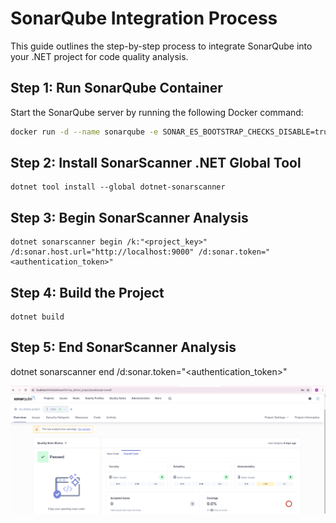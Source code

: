 # SonarQube Integration Process

This guide outlines the step-by-step process to integrate SonarQube into your .NET project for code quality analysis.

## Step 1: Run SonarQube Container

Start the SonarQube server by running the following Docker command:

```bash
docker run -d --name sonarqube -e SONAR_ES_BOOTSTRAP_CHECKS_DISABLE=true -p 9000:9000 sonarqube:latest
```

## Step 2: Install SonarScanner .NET Global Tool

```
dotnet tool install --global dotnet-sonarscanner
```

## Step 3: Begin SonarScanner Analysis

```
dotnet sonarscanner begin /k:"<project_key>" /d:sonar.host.url="http://localhost:9000" /d:sonar.token="<authentication_token>"
```

## Step 4: Build the Project

```
dotnet build
```

## Step 5: End SonarScanner Analysis

dotnet sonarscanner end /d:sonar.token="<authentication_token>"

![Grafana Alert Configuration](images/sonarqube.png)
